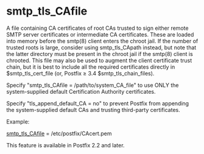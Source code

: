 # smtp_tls_CAfile 

 A file containing CA certificates of root CAs trusted to sign
either remote SMTP server certificates or intermediate CA certificates.
These are loaded into memory before the smtp(8) client enters the
chroot jail. If the number of trusted roots is large, consider using
smtp_tls_CApath instead, but note that the latter directory must be
present in the chroot jail if the smtp(8) client is chrooted. This
file may also be used to augment the client certificate trust chain,
but it is best to include all the required certificates directly in
$smtp_tls_cert_file (or, Postfix &ge; 3.4 $smtp_tls_chain_files). 

 Specify "smtp_tls_CAfile = /path/to/system_CA_file" to use
ONLY the system-supplied default Certification Authority certificates.


 Specify "tls_append_default_CA = no" to prevent Postfix from
appending the system-supplied default CAs and trusting third-party
certificates. 

 Example: 


<a href="postconf.5.html#smtp_tls_CAfile">smtp_tls_CAfile</a> = /etc/postfix/CAcert.pem


 This feature is available in Postfix 2.2 and later.  


